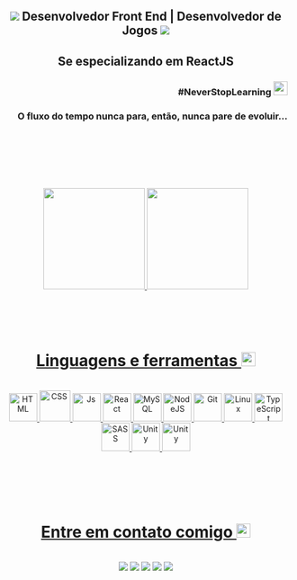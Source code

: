 
<h2 align="center" ><img src="https://img.icons8.com/material-outlined/24/00875f/source-code.png"> Desenvolvedor Front End | Desenvolvedor de Jogos <img src="https://img.icons8.com/material-outlined/24/00875f/source-code.png"> </h2>
<h2 align="center">Se especializando em ReactJS</h2>
<h3 align="right">#NeverStopLearning <img src="https://img.icons8.com/windows/32/00875f/launchpad.png" height="25" width="25"></h3>
<h3 align="right">O fluxo do tempo nunca para, então, nunca pare de evoluir...</h3><br><br><br><br><br><br>





<div align="center">
  <a href="https://github.com/rdg-404">
  <img height="180em" src="https://github-readme-stats.vercel.app/api?username=rdg-404&show_icons=true&theme=chartreuse-dark&include_all_commits=true&count_private=true&hide_border=true"/>
  <img height="180em" src="https://github-readme-stats.vercel.app/api/top-langs/?username=rdg-404&layout=compact&langs_count=16&theme=chartreuse-dark&hide_border=true"/>
</div><br><br><br><br>
 
<h1 align="center">Linguagens e ferramentas <img height="25" width="25" src="https://img.icons8.com/ios-filled/50/00875f/internet.png"></h1>
<div align="center"><br>
  <img  alt="HTML" height="50" width="50" src="https://img.icons8.com/material-outlined/96/00875f/html-5.png">
  <img  alt="CSS" height="55" width="55" src="https://img.icons8.com/ios/100/00875f/css3.png">
  <img  alt="Js" height="50" width="50" src="https://img.icons8.com/ios/100/00875f/javascript--v1.png">
  <img  alt="React" height="50" width="50" src="https://img.icons8.com/ios/100/00875f/react-native--v1.png">
  <img  alt="MySQL" height="50" width="50" src="https://img.icons8.com/ios-filled/100/00875f/mysql-logo.png">
  <img  alt="NodeJS" height="50" width="50" src="https://img.icons8.com/windows/64/00875f/node-js.png">
  <img  alt="Git" height="50" width="50" src="https://img.icons8.com/windows/96/00875f/git.png">
  <img  alt="Linux" height="50" width="50" src="https://img.icons8.com/ios-filled/100/00875f/linux.png">
  <img  alt="TypeScript"  height="50" width="50" src="https://img.icons8.com/ios/100/00875f/typescript.png">
  <img  alt="SASS" height="50" width="50" src="https://img.icons8.com/material-outlined/96/00875f/sass.png"/>
  <img alt="Unity" height="50" width="50" src="https://img.icons8.com/ios-filled/100/00875f/unity.png"/>
  <img alt="Unity" height="50" width="50" src="https://img.icons8.com/material-outlined/100/00875f/tailwind_css.png"/>
 
  
</div><br><br><br><br><br>
 
<h1 align="center">Entre em contato comigo 	<img height="25" width="25" src="https://img.icons8.com/sf-regular/48/00875f/messaging-.png"></h1>
<div align="center"><br>
  <a href ="mailto: rodriigopaiiva.rp19@gmail.com"><img src="https://img.shields.io/badge/Email-00875f?style=for-the-badge&logo=gmail&logoColor=white" target="_blank"></a>
  <a href="https://www.linkedin.com/in/rodrigo-paiva-6017441ab" target="_blank"><img src="https://img.shields.io/badge/LindedIn-00875f?style=for-the-badge&logo=linkedin&logoColor=white" target="_blank"></a> 
 <a href="https://api.whatsapp.com/send?phone=5511989832722" target="_blank"><img src="https://img.shields.io/badge/-WhatsApp-00875f?style=for-the-badge&logo=whatsapp&logoColor=white" target="_blank"></a>
  <a href="https://www.instagram.com/rdg__404/" target="_blank"><img src="https://img.shields.io/badge/-Instagram-00875f?style=for-the-badge&logo=instagram&logoColor=white" target="_blank"></a>
  <a href="https://discord.com/channels/strange#9230" target="_blank"><img src="https://img.shields.io/badge/-Discord-00875f?style=for-the-badge&logo=discord&logoColor=white" target="_blank"></a>
 
 
  
</div>
